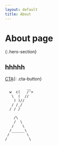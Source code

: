 ```yaml
---
layout: default
title: About
---
```

# About page

{:.hero-section}
## hhhhh

[CTA](#signup){: .cta-button}



```
          __
  w  c(   /'>
   \  (  //
    ) )//
   / /_/
  / / /
```


```
    /\
    /  \
   /    \
  /______\
 /        \
/          \
```


